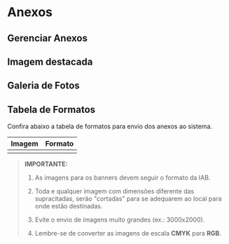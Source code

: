 # Anexos

## Gerenciar Anexos

## Imagem destacada

## Galeria de Fotos

## Tabela de Formatos

Confira abaixo a tabela de formatos para envio dos anexos ao sistema.

| Imagem                | Formato            |
|-----------------------|--------------------|
|                       |                    |


> **IMPORTANTE:**
>
> 1. As imagens para os banners devem seguir o formato da IAB.
>
> 2. Toda e qualquer imagem com dimensões diferente das supracitadas, serão "cortadas" para se adequarem ao local para onde estão destinadas.
>
> 3. Evite o envio de imagens muito grandes (ex.: 3000x2000).
>
> 4. Lembre-se de converter as imagens de escala **CMYK** para **RGB**.
